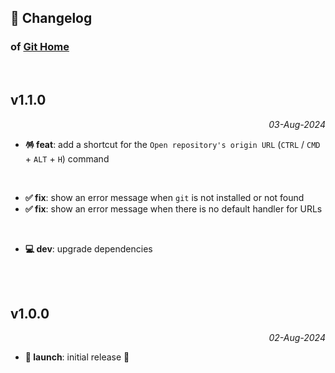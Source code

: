## 📒 Changelog

### of [Git Home](https://github.com/igorskyflyer/vscode-git-home)

<br>

## v1.1.0

<p align="right"><em>03-Aug-2024</em></p>

- **🪅 feat**: add a shortcut for the `Open repository's origin URL` (`CTRL` / `CMD` + `ALT` + `H`) command

<br>

- **✅ fix**: show an error message when `git` is not installed or not found
- **✅ fix**: show an error message when there is no default handler for URLs

<br>

- **💻 dev**: upgrade dependencies

<br>
<br>

## v1.0.0

<p align="right"><em>02-Aug-2024</em></p>

- **🚀 launch**: initial release 🎉
